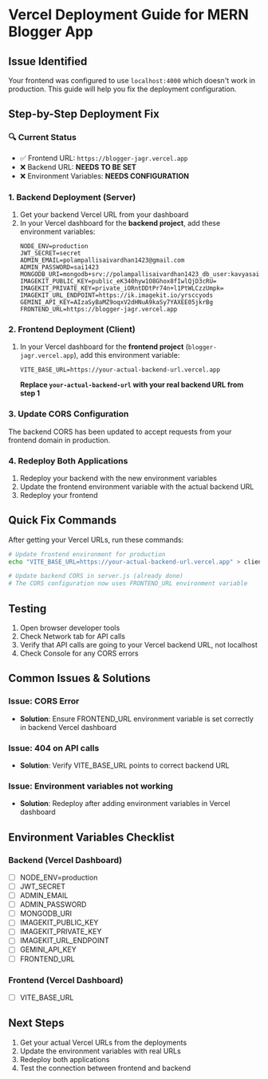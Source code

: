 # Vercel Deployment Guide for MERN Blogger App

## Issue Identified
Your frontend was configured to use `localhost:4000` which doesn't work in production. This guide will help you fix the deployment configuration.

## Step-by-Step Deployment Fix

### 🔍 Current Status
- ✅ Frontend URL: `https://blogger-jagr.vercel.app`
- ❌ Backend URL: **NEEDS TO BE SET**
- ❌ Environment Variables: **NEEDS CONFIGURATION**

### 1. Backend Deployment (Server)
1. Get your backend Vercel URL from your dashboard
2. In your Vercel dashboard for the **backend project**, add these environment variables:
   ```
   NODE_ENV=production
   JWT_SECRET=secret
   ADMIN_EMAIL=polampallisaivardhan1423@gmail.com
   ADMIN_PASSWORD=sai1423
   MONGODB_URI=mongodb+srv://polampallisaivardhan1423_db_user:kavyasai.09@cluster0.wz2saen.mongodb.net
   IMAGEKIT_PUBLIC_KEY=public_eK340hyw1O8Ghox8fIwlQjD3cRU=
   IMAGEKIT_PRIVATE_KEY=private_iORntDDtPr74n+l1PtWLCzzUmpk=
   IMAGEKIT_URL_ENDPOINT=https://ik.imagekit.io/yrsccyods
   GEMINI_API_KEY=AIzaSyBaMZ9oqxV2dHNuA9kaSy7YAXEE05jkrBg
   FRONTEND_URL=https://blogger-jagr.vercel.app
   ```

### 2. Frontend Deployment (Client)
1. In your Vercel dashboard for the **frontend project** (`blogger-jagr.vercel.app`), add this environment variable:
   ```
   VITE_BASE_URL=https://your-actual-backend-url.vercel.app
   ```
   
   **Replace `your-actual-backend-url` with your real backend URL from step 1**

### 3. Update CORS Configuration
The backend CORS has been updated to accept requests from your frontend domain in production.

### 4. Redeploy Both Applications
1. Redeploy your backend with the new environment variables
2. Update the frontend environment variable with the actual backend URL
3. Redeploy your frontend

## Quick Fix Commands

After getting your Vercel URLs, run these commands:

```bash
# Update frontend environment for production
echo "VITE_BASE_URL=https://your-actual-backend-url.vercel.app" > client/.env.production

# Update backend CORS in server.js (already done)
# The CORS configuration now uses FRONTEND_URL environment variable
```

## Testing
1. Open browser developer tools
2. Check Network tab for API calls
3. Verify that API calls are going to your Vercel backend URL, not localhost
4. Check Console for any CORS errors

## Common Issues & Solutions

### Issue: CORS Error
- **Solution**: Ensure FRONTEND_URL environment variable is set correctly in backend Vercel dashboard

### Issue: 404 on API calls
- **Solution**: Verify VITE_BASE_URL points to correct backend URL

### Issue: Environment variables not working
- **Solution**: Redeploy after adding environment variables in Vercel dashboard

## Environment Variables Checklist

### Backend (Vercel Dashboard)
- [ ] NODE_ENV=production
- [ ] JWT_SECRET
- [ ] ADMIN_EMAIL  
- [ ] ADMIN_PASSWORD
- [ ] MONGODB_URI
- [ ] IMAGEKIT_PUBLIC_KEY
- [ ] IMAGEKIT_PRIVATE_KEY
- [ ] IMAGEKIT_URL_ENDPOINT
- [ ] GEMINI_API_KEY
- [ ] FRONTEND_URL

### Frontend (Vercel Dashboard)
- [ ] VITE_BASE_URL

## Next Steps
1. Get your actual Vercel URLs from the deployments
2. Update the environment variables with real URLs
3. Redeploy both applications
4. Test the connection between frontend and backend
